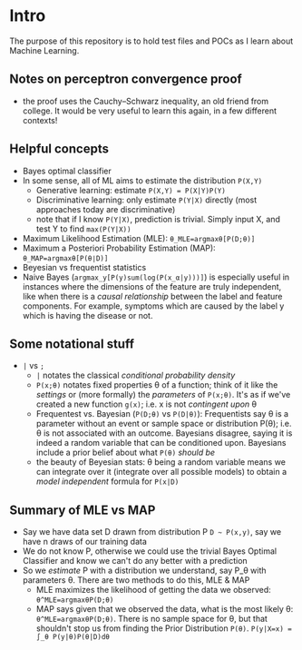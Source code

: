 # Intro
The purpose of this repository is to hold test files and POCs as I learn about Machine Learning.

## Notes on perceptron convergence proof
- the proof uses the Cauchy–Schwarz inequality, an old friend from college.  It would be very useful to learn this again, in a few different contexts!

## Helpful concepts
- Bayes optimal classifier
- In some sense, all of ML aims to estimate the distribution `P(X,Y)`
  - Generative learning: estimate `P(X,Y) = P(X|Y)P(Y)`
  - Discriminative learning: only estimate `P(Y|X)` directly (most approaches today are discriminative)
  - note that if I know `P(Y|X)`, prediction is trivial.  Simply input X, and test Y to find `max(P(Y|X))`
- Maximum Likelihood Estimation (MLE): `θ_MLE=argmaxθ[P(D;θ)]`
- Maximum a Posteriori Probability Estimation (MAP): `θ_MAP=argmaxθ[P(θ∣D)]`
- Beyesian vs frequentist statistics
- Naive Bayes (`argmax_y[P(y)sum(log(P(x_α|y)))]`) is especially useful in instances where the dimensions of the feature are truly independent, like when there is a _causal relationship_ between the label and feature components.  For example, symptoms which are caused by the label y which is having the disease or not.

## Some notational stuff
- `|` vs `;`
  - `|` notates the classical _conditional probability density_
  - `P(x;θ)` notates fixed properties θ of a function; think of it like the _settings_ or (more formally) the _parameters_ of `P(x;θ)`.  It's as if we've created a new function `g(x)`; i.e. x is not _contingent upon_ θ
  - Frequentest vs. Bayesian (`P(D;θ)` vs `P(D|θ)`): Frequentists say θ is a parameter without an event or sample space or distribution P(θ); i.e. θ is not associated with an outcome.  Bayesians disagree, saying it is indeed a random variable that can be conditioned upon.  Bayesians include a prior belief about what `P(θ)` _should be_
  - the beauty of Beyesian stats: θ being a random variable means we can integrate over it (integrate over all possible models) to obtain a _model independent_ formula for `P(x|D)`

## Summary of MLE vs MAP
- Say we have data set D drawn from distribution P `D ~ P(x,y)`, say we have n draws of our training data
- We do not know P, otherwise we could use the trivial Bayes Optimal Classifier and know we can't do any better with a prediction
- So we _estimate_ P with a distribution we understand, say P_θ with parameters θ.  There are two methods to do this, MLE & MAP
  - MLE maximizes the likelihood of getting the data we observed: `θ^MLE=argmaxθP(D;θ)`
  - MAP says given that we observed the data, what is the most likely θ: `θ^MLE=argmaxθP(D;θ)`.  There is no sample space for θ, but that shouldn't stop us from finding the Prior Distribution `P(θ)`. `P(y|X=x) = ∫_θ P(y|θ)P(θ|D)dθ`